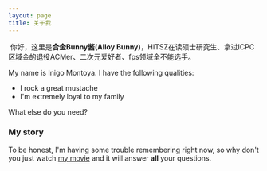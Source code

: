 ```yaml
---
layout: page
title: 关于我
---
```

​      你好，这里是**合金Bunny酱(Alloy Bunny)**，HITSZ在读硕士研究生、拿过ICPC区域金的退役ACMer、二次元爱好者、fps领域全不能选手。

My name is Inigo Montoya. I have the following qualities:

- I rock a great mustache
- I'm extremely loyal to my family

What else do you need?

### My story

To be honest, I'm having some trouble remembering right now, so why don't you just watch [my movie](https://en.wikipedia.org/wiki/The_Princess_Bride_%28film%29) and it will answer **all** your questions.
